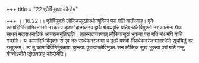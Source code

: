 +++
title = "22 एतैर्विमुक्तः कौन्तेय"

+++
।।16.22।। एतैर्विमुक्तो लौकिकसुखोपभोगपूर्विकां परां गतिं यातीत्याह। एतैः
कामादिभिस्त्रिभिस्तमसो नरकस्य दुःखमोहात्मकस्य द्वारैः श्रेयःप्रवृत्ति
प्रतिबन्धकैर्विमुक्तो नर आत्मनः श्रेयः साधनं मदाराधनादिकं
आचरत्यनुतिष्ठति। ततस्तदाचरणात् लौकिकसुखं भुक्त्वा परा गतिं मोक्षमपि याति
गच्छति। यः कामादिभिर्विमुक्तः स एव नरः सार्थकनरजन्मा च इतरे पशवो
निरर्थकनरजन्मानश्चेति सूचयितुं नर इत्युक्तम्। त्वं तु
कामादिविनिर्मुक्तायाः कुन्त्याः पुत्रत्वाक्तैर्विमुक्तः सन लौकिकं सुखं
भुक्त्वा परां गतिं गन्तुं योग्योऽसीते द्योतयन्नाह कौन्तेयेति।
